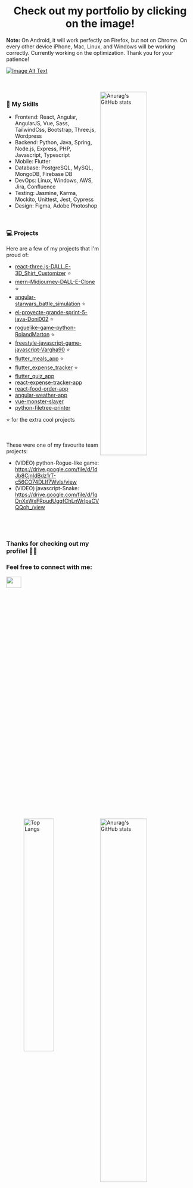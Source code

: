 <h1 align="center">Check out my portfolio by clicking on the image!</h1>
<p> <b>Note:</b> On Android, it will work perfectly on Firefox, but not on Chrome. On every other device iPhone, Mac, Linux, and Windows will be working correctly. Currently working on the optimization. Thank you for your patience!</p>

[![Image Alt Text](https://user-images.githubusercontent.com/88943189/231744795-c9c524e4-f062-4e7c-ad70-f9061aaeb8e3.png)](https://roland-3dportfolio.netlify.app/)

<br>

<br>

<img align="right" width="50%" src="https://github-readme-stats.vercel.app/api?username=RolandMarton&show_icons=true&theme=tokyonight&count_private=true" alt="Anurag's GitHub stats" >

### 🚀 My Skills

- Frontend: React, Angular, AngularJS, Vue, Sass, TailwindCss, Bootstrap, Three.js, Wordpress
- Backend: Python, Java, Spring, Node.js, Express, PHP, Javascript, Typescript
- Mobile: Flutter
- Database: PostgreSQL, MySQL, MongoDB, Firebase DB  
- DevOps: Linux, Windows, AWS, Jira, Confluence
- Testing: Jasmine, Karma, Mockito, Unittest, Jest, Cypress
- Design: Figma, Adobe Photoshop

<br>

<img align="right" width="50%" src="http://github-readme-streak-stats.herokuapp.com?user=RolandMarton&theme=tokyonight-duo" alt="Anurag's GitHub stats" >

### 💻 Projects

Here are a few of my projects that I'm proud of:

- [react-three.js-DALL.E-3D_Shirt_Customizer](https://github.com/RolandMarton/react-three.js-DALL.E-3D_Shirt_Customizer) :star:
- [mern-Midjourney-DALL-E-Clone](https://github.com/RolandMarton/mern-Midjourney-DALL-E-Clone) :star:
- [angular-starwars_battle_simulation](https://github.com/RolandMarton/angular-starwars_battle_simulation) :star:
- [el-proyecte-grande-sprint-5-java-Doni002](https://github.com/CodecoolGlobal/el-proyecte-grande-sprint-5-java-Doni002) :star:
- [roguelike-game-python-RolandMarton](https://github.com/CodecoolGlobal/roguelike-game-python-RolandMarton) :star:
- [freestyle-javascript-game-javascript-Vargha90](https://github.com/CodecoolGlobal/freestyle-javascript-game-javascript-Vargha90) :star:
- [flutter_meals_app](https://github.com/RolandMarton/flutter_meals_app) :star:
- [flutter_expense_tracker](https://github.com/RolandMarton/flutter_expense_tracker) :star:
- [flutter_quiz_app](https://github.com/RolandMarton/flutter_quiz_app)
- [react-expense-tracker-app](https://github.com/RolandMarton/react-expense-tracker-app)
- [react-food-order-app](https://github.com/RolandMarton/react-food-order-app)
- [angular-weather-app](https://github.com/RolandMarton/angular-weather-app)
- [vue-monster-slayer](https://github.com/RolandMarton/vue-monster-slayer)
- [python-filetree-printer](https://github.com/RolandMarton/python-filetree-printer)

:star: for the extra cool projects

<br>

These were one of my favourite team projects:
- (VIDEO) python-Rogue-like game: https://drive.google.com/file/d/1dJb8CjnIdBdz1rT-c56CO74DLIf7WvIs/view
- (VIDEO) javascript-Snake: https://drive.google.com/file/d/1qDnXxWxFRpudUgqfChLnWrlpaCVQQoh_/view

#

<br>

<img align="right" width="40%" src="https://github-readme-stats.vercel.app/api/top-langs/?username=RolandMarton&&hide_progress=true&hide=php&theme=tokyonight" alt="Top Langs">

### Thanks for checking out my profile! 👨‍💻

<h3 align="left">Feel free to connect with me:</h3>
<p align="left">
  <a href="https://www.linkedin.com/in/roland-marton-632681216/" target="_blank"><img align="center" src="https://user-images.githubusercontent.com/88943189/230103789-5738134e-fc46-49cc-8839-af769d6d1ce9.svg" alt="" height="30" width="40" /></a>
</p>

